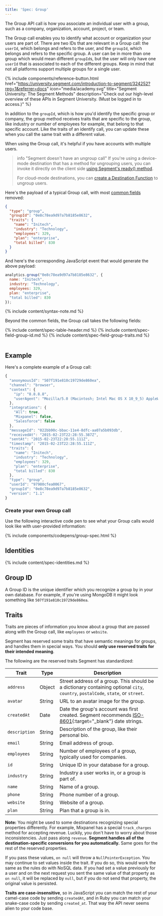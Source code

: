 ```yaml
---
title: 'Spec: Group'
---
```


The Group API call is how you associate an individual user with a group, such as a company, organization, account, project, or team.

The Group call enables you to identify what account or organization your users are part of. There are two IDs that are relevant in a Group call: the `userId`, which belongs and refers to the user, and the `groupId`, which belongs and refers to the specific group. A user can be in more than one group which would mean different `groupId`s, but the user will only have one `userId` that is associated to each of the different groups. Keep in mind that not all platforms support multiple groups for a single user. 

{% include components/reference-button.html href="https://university.segment.com/introduction-to-segment/324252?reg=1&referrer=docs" icon="media/academy.svg" title="Segment University: The Segment Methods" description="Check out our high-level overview of these APIs in Segment University. (Must be logged in to access.)" %}

In addition to the `groupId`, which is how you'd identify the specific group or company, the group method receives traits that are specific to the group, like industry or number of employees for example, that belong to that specific account. Like the traits of an identify call, you can update these when you call the same trait with a different value.

When using the Group call, it's helpful if you have accounts with multiple users.


> info "Segment doesn't have an ungroup call"
> If you're using a device-mode destination that has a method for ungrouping users, you can invoke it directly on the client side [using Segment's ready() method](/docs/connections/sources/catalog/libraries/website/javascript/#ready). 
>
> For cloud-mode destinations, you can [create a Destination Function](/docs/connections/functions/destination-functions/) to ungroup users. 


Here's the payload of a typical Group call, with most [common fields](/docs/connections/spec/common/) removed:

```json
{
  "type": "group",
  "groupId": "0e8c78ea9d97a7b8185e8632",
  "traits": {
    "name": "Initech",
    "industry": "Technology",
    "employees": 329,
    "plan": "enterprise",
    "total billed": 830
  }
}
```

And here's the corresponding JavaScript event that would generate the above payload:

```js
analytics.group("0e8c78ea9d97a7b8185e8632", {
  name: "Initech",
  industry: "Technology",
  employees: 329,
  plan: "enterprise",
  "total billed": 830
});
```
{% include content/syntax-note.md %}

Beyond the common fields, the Group call takes the following fields:

<table>
  {% include content/spec-table-header.md %}
  {% include content/spec-field-group-id.md %}
  {% include content/spec-field-group-traits.md %}
</table>


## Example

Here's a complete example of a Group call:

```js
{
  "anonymousId": "507f191e810c19729de860ea",
  "channel": "browser",
  "context": {
    "ip": "8.8.8.8",
    "userAgent": "Mozilla/5.0 (Macintosh; Intel Mac OS X 10_9_5) AppleWebKit/537.36 (KHTML, like Gecko) Chrome/40.0.2214.115 Safari/537.36"
  },
  "integrations": {
    "All": true,
    "Mixpanel": false,
    "Salesforce": false
  },
  "messageId": "022bb90c-bbac-11e4-8dfc-aa07a5b093db",
  "receivedAt": "2015-02-23T22:28:55.387Z",
  "sentAt": "2015-02-23T22:28:55.111Z",
  "timestamp": "2015-02-23T22:28:55.111Z",
  "traits": {
    "name": "Initech",
    "industry": "Technology",
    "employees": 329,
    "plan": "enterprise",
    "total billed": 830
  },
  "type": "group",
  "userId": "97980cfea0067",
  "groupId": "0e8c78ea9d97a7b8185e8632",
  "version": "1.1"
}
```

### Create your own Group call

Use the following interactive code pen to see what your Group calls would look like with user-provided information:

{% include components/codepens/group-spec.html %}

## Identities

{% include content/spec-identities.md %}

## Group ID

A Group ID is the unique identifier which you recognize a group by in your own database. For example, if you're using MongoDB it might look something like `507f191e810c19729de860ea`.


## Traits

Traits are pieces of information you know about a group that are passed along with the Group call, like `employees` or `website`.

Segment has reserved some traits that have semantic meanings for groups, and handles them in special ways. You should **only use reserved traits for their intended meaning**.

The following are the reserved traits Segment has standardized:

| **Trait**     | **Type** | **Description**                                                                                                                       |
|---------------|----------|---------------------------------------------------------------------------------------------------------------------------------------|
| `address`     | Object   | Street address of a group. This should be a dictionary containing optional `city`, `country`, `postalCode`, `state`, or `street`.                               |
| `avatar`      | String   | URL to an avatar image for the group.                  |
| `createdAt`   | Date     | Date the group's account was first created. Segment recommends [ISO-8601](http://en.wikipedia.org/wiki/ISO_8601){:target="_blank"} date strings.                   |
| `description` | String   | Description of the group, like their personal bio.     |
| `email`       | String   | Email address of group.             |
| `employees`   | String   | Number of employees of a group, typically used for companies.       |
| `id`          | String   | Unique ID in your database for a group.                |
| `industry`    | String   | Industry a user works in, or a group is part of.       |
| `name`        | String   | Name of a group.                    |
| `phone`       | String   | Phone number of a group.            |
| `website`     | String   | Website of a group.                 |
| `plan`        | String   | Plan that a group is in.            |

**Note:** You might be used to some destinations recognizing special properties differently. For example, Mixpanel has a special `track_charges` method for accepting revenue. Luckily, you don't have to worry about those inconsistencies. Just pass along `revenue`.  **Segment handles all of the destination-specific conversions for you automatically.** Same goes for the rest of the reserved properties.

If you pass these values, `on null` will throw a `NullPointerException`.
You may continue to set values inside the trait.  If you do so, this would work the same as the rules do with NoSQL data. If you had set a value previously for a user and on the next request you sent the same value of that property as `on null`, it will be replaced by `null`, but if you do not send that property, the original value is persisted.

**Traits are case-insensitive**, so in JavaScript you can match the rest of your camel-case code by sending `createdAt`, and in Ruby you can match your snake-case code by sending `created_at`. That way the API never seems alien to your code base.

